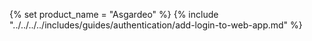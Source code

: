 {% set product_name = "Asgardeo" %}
{% include "../../../../includes/guides/authentication/add-login-to-web-app.md" %}